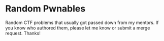 # Random Pwnables

Random CTF problems that usually got passed down from my mentors. If you know
who authored them, please let me know or submit a merge request. Thanks!
